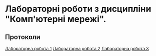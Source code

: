 # Лабораторні роботи з дисципліни "Комп'ютерні мережі".
## Протоколи
[Лабораторна робота 1](https://docs.google.com/document/d/16lBJvcB4-VVJjwNQpbhcRmHPcMdWOR68fsOgnBGxNxg/edit?usp=sharing)
[Лабораторна робота 2](https://docs.google.com/document/d/1YmSPmHyvItXSBvrj-cScuvIfzi7KHiF4a8TfaXEbCz8/edit?usp=sharing)
[Лабораторна робота 3](https://docs.google.com/document/d/1eFzDaM2NfIyLkyvlJOfZE9tgLYyj1X9U7q4r68WJ3go/edit?usp=sharing)
